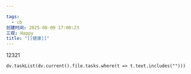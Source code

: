 ```yaml
---

tags:
  - cb
创建时间: 2025-08-09 17:00:23
三观: Happy
title: "[[健康]]"
---
```




12321

```dataviewjs
dv.taskList(dv.current().file.tasks.where(t => t.text.includes("")))
```

